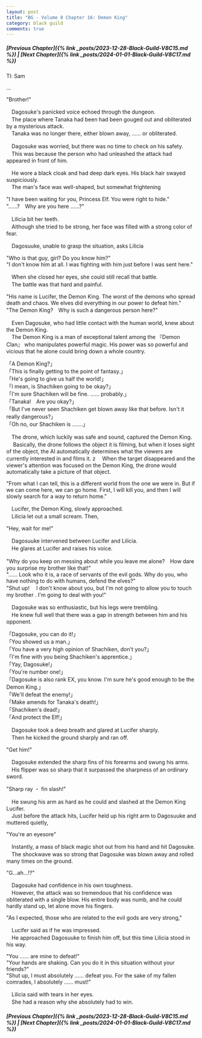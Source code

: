 ```yaml
---
layout: post
title: "BG - Volume 8 Chapter 16: Demon King"
category: black guild
comments: true
---
```


##### [Previous Chapter]({% link _posts/2023-12-28-Black-Guild-V8C15.md %}) \| [Next Chapter]({% link _posts/2024-01-01-Black-Guild-V8C17.md %})




Tl: Sam


…



"Brother!"

　Dagosuke's panicked voice echoed through the dungeon.    
　The place where Tanaka had been had been gouged out and obliterated by a mysterious attack.    
　Tanaka was no longer there, either blown away, ...... or obliterated.

　Dagosuke was worried, but there was no time to check on his safety.    
　This was because the person who had unleashed the attack had appeared in front of him.

　He wore a black cloak and had deep dark eyes. His black hair swayed suspiciously.    
　The man's face was well-shaped, but somewhat frightening
<!--more-->

"I have been waiting for you, Princess Elf. You were right to hide."     
"......?　Why are you here ......?"

　Lilicia bit her teeth.   
　Although she tried to be strong, her face was filled with a strong color of fear.

　Dagosuuke, unable to grasp the situation, asks Lilicia   

"Who is that guy, girl? Do you know him?"    
"I don't know him at all. I was fighting with him just before I was sent here."  

　When she closed her eyes, she could still recall that battle.    
　The battle was that hard and painful.

"His name is Lucifer, the Demon King. The worst of the demons who spread death and chaos. We elves did everything in our power to defeat him."   
"The Demon King?　Why is such a dangerous person here?"

　Even Dagosuke, who had little contact with the human world, knew about the Demon King.    
　The Demon King is a man of exceptional talent among the 『Demon Clan』 who manipulates powerful magic. His power was so powerful and vicious that he alone could bring down a whole country.

「A Demon King?」     
「This is finally getting to the point of fantasy.」    
「He's going to give us half the world!」   
「I mean, is Shachiken going to be okay?」    
「I'm sure Shachiken will be fine. ...... probably.」    
「Tanaka!　Are you okay?」    
「But I've never seen Shachiken get blown away like that before. Isn't it really dangerous?」    
「Oh no, our Shachiken is .......」

　The drone, which luckily was safe and sound, captured the Demon King.    
　 Basically, the drone follows the object it is filming, but when it loses sight of the object, the AI automatically determines what the viewers are currently interested in and films it.      z
　When the target disappeared and the viewer's attention was focused on the Demon King, the drone would automatically take a picture of that object.

"From what I can tell, this is a different world from the one we were in. But if we can come here, we can go home. First, I will kill you, and then I will slowly search for a way to return home."

　Lucifer, the Demon King, slowly approached.   
　Lilicia let out a small scream. Then,

"Hey, wait for me!"

　Dagosuuke intervened between Lucifer and Lilicia.   
　He glares at Lucifer and raises his voice.

"Why do you keep on messing about while you leave me alone?　How dare you surprise my brother like that!"    
"...... Look who it is, a race of servants of the evil gods. Why do you, who have nothing to do with humans, defend the elves?"    
"Shut up!　 I don't know about you, but I'm not going to allow you to touch my brother . I'm going to deal with you!"

　Dagosuke was so enthusiastic, but his legs were trembling.    
　He knew full well that there was a gap in strength between him and his opponent.

「Dagosuke, you can do it!」    
「You showed us a man.」    
「You have a very high opinion of Shachiken, don't you?」    
「I'm fine with you being Shachiken's apprentice.」    
「Yay, Dagosuke!」    
「You're number one!」    
「Dagosuke is also rank EX, you know. I'm sure he's good enough to be the Demon King.」    
「We'll defeat the enemy!」    
「Make amends for Tanaka's death!」    
「Shachiken's dead!」    
「And protect the Elf!」

　Dagosuke took a deep breath and glared at Lucifer sharply.   
　Then he kicked the ground sharply and ran off.

"Get him!"

　Dagosuke extended the sharp fins of his forearms and swung his arms.    
　His flipper was so sharp that it surpassed the sharpness of an ordinary sword.

  <div data-nat="424166"></div>

"Sharp ray ・ fin slash!"

　He swung his arm as hard as he could and slashed at the Demon King Lucifer.   
　Just before the attack hits, Lucifer held up his right arm to Dagosuuke and muttered quietly, 

"You're an eyesore"

　Instantly, a mass of black magic shot out from his hand and hit Dagosuke.   
　The shockwave was so strong that Dagosuke was blown away and rolled many times on the ground.

"G...ah...!?" 

　Dagosuke had confidence in his own toughness.    
　However, the attack was so tremendous that his confidence was obliterated with a single blow. His entire body was numb, and he could hardly stand up, let alone move his fingers.

"As I expected, those who are related to the evil gods are very strong," 

　Lucifer said as if he was impressed.    
　He approached Dagosuuke to finish him off, but this time Lilicia stood in his way.    

"You ...... are mine to defeat!"    
"Your hands are shaking. Can you do it in this situation without your friends?"    
"Shut up, I must absolutely ...... defeat you. For the sake of my fallen comrades, I absolutely ...... must!"

　Lilicia said with tears in her eyes.     
　She had a reason why she absolutely had to win.



##### [Previous Chapter]({% link _posts/2023-12-28-Black-Guild-V8C15.md %}) \| [Next Chapter]({% link _posts/2024-01-01-Black-Guild-V8C17.md %})

